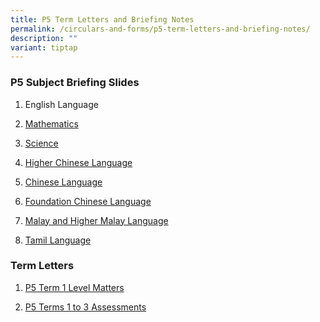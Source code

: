 ```yaml
---
title: P5 Term Letters and Briefing Notes
permalink: /circulars-and-forms/p5-term-letters-and-briefing-notes/
description: ""
variant: tiptap
---
```

<h3>P5 Subject Briefing Slides</h3><ol data-tight="true" class="tight"><li><p>English Language</p></li><li><p><a href="/files/P5_Mathematics.pdf" rel="noopener noreferrer nofollow" target="_blank">Mathematics</a></p></li><li><p><a href="/files/P5_Science.pdf" rel="noopener noreferrer nofollow" target="_blank">Science</a></p></li><li><p><a href="/files/P5_Higher_Chinese_Briefing.pdf" rel="noopener noreferrer nofollow" target="_blank">Higher Chinese Language</a></p></li><li><p><a href="/files/P5_Chinese_Language.pdf" rel="noopener noreferrer nofollow" target="_blank">Chinese Language</a></p></li><li><p><a href="/files/P5_Foundation_Chinese.pdf" rel="noopener noreferrer nofollow" target="_blank">Foundation Chinese Language</a></p></li><li><p><a href="/files/P5_Malay_and_Higher_Malay_Language.pdf" rel="noopener noreferrer nofollow" target="_blank">Malay and Higher Malay Language</a></p></li><li><p><a href="/files/P5_Tamil_Language.pdf" rel="noopener noreferrer nofollow" target="_blank">Tamil Language</a></p><p></p></li></ol><h3>Term Letters</h3><ol data-tight="true" class="tight"><li><p><a href="/files/2024_P5_Term_1_Level_Matters.pdf" rel="noopener noreferrer nofollow" target="_blank">P5 Term 1 Level Matters</a></p></li><li><p><a href="/files/2024_P5_Terms_1___3_Assessment.pdf" rel="noopener noreferrer nofollow" target="_blank">P5 Terms 1 to 3 Assessments</a></p></li></ol><p></p>
